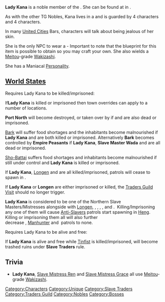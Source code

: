 **Lady Kana** is a noble member of the [](Traders_Guild.md). She can be found at [](Port_North.md) in [](The_Great_Desert.md).

As with the other TG Nobles, Kana lives in a [](Noble_House.md) and is guarded by 4 [](Empire_Noble_Guard_Hooded.md) characters and 4 [](Samurai_Heavy.md) characters.

In many [United Cities](02%20-%20Projects%20&%20Wikis/Kenshi/Kenshi%20Wiki/Kenshi%20Wiki%20Template/United_Cities.md "wikilink") Bars, characters will
talk about being jealous of her skin.

She is the only NPC to wear a [](Mask_Type_III.md) - Important to note that the blueprint
for this item is possible to obtain so you may craft your own. She also
wields a [Meitou](Meitou.md "wikilink")-grade
[Wakizashi](Wakizashi.md "wikilink").

She has a Maniacal [Personality](Personality.md "wikilink").

## [World States](World_States.md "wikilink")

Requires Lady Kana to be killed/imprisoned:

If**Lady Kana** is killed or imprisoned then town overrides can apply to
a number of locations.

**Port North** will become destroyed, or taken over by [](02%20-%20Projects%20&%20Wikis/Kenshi/Kenshi%20Wiki/Kenshi%20Wiki%20Template/Empire_Peasants.md) if [](Emperor_Tengu.md) and [](Lord_Nagata.md) are also dead or imprisoned.

[Bark](Bark.md "wikilink") will suffer food shortages and the inhabitants
become malnourished if **Lady Kana** and [](Slave_Master_Wada.md) are both killed or imprisoned.
Alternatively **Bark** becomes controlled by **Empire Peasants** if
**Lady Kana**, **Slave Master Wada** and [](Lady_Sanda.md) are all dead or imprisoned.

[Sho-Battai](Sho-Battai.md "wikilink") suffers food shortages and
inhabitants become malnourished if still under [](02%20-%20Projects%20&%20Wikis/Kenshi/Kenshi%20Wiki/Kenshi%20Wiki%20Template/United_Cities.md) control and **Lady Kana** is killed or
imprisoned.

If **Lady Kana**, [Longen](Longen.md "wikilink") and [](Slave_Master_Haga.md) are all killed/imprisoned, [](02%20-%20Projects%20&%20Wikis/Kenshi/Kenshi%20Wiki/Kenshi%20Wiki%20Template/Slave_Traders.md) patrols will cease to spawn in [](The_Great_Desert.md).

If **Lady Kana** or **Longen** are either imprisoned or killed, the
[Traders Guild Visit](Traders_Guild_Visit.md "wikilink") should no longer
trigger.

**Lady Kana** is considered to be one of the Northern Slave
Masters/Mistresses alongside with [Longen](Longen.md "wikilink"), [](Slave_Master_Haga.md), [](Slave_Master_Grande.md), [](Slave_Master_Ruben.md), [](Slave_Master_Wada.md), and [](Slave_Mistress_Ren.md).  Killing/Imprisoning any one of
them will cause [Anti-Slavers](02%20-%20Projects%20&%20Wikis/Kenshi/Kenshi%20Wiki/Kenshi%20Wiki%20Template/Anti-Slavers.md "wikilink") patrols start
spawning in [Heng](Heng_(Zone).md "wikilink"). Killing or imprisoning them
all will also further decrease [](Slave_Hunter.md), [Manhunter](Manhunter.md "wikilink") and [](02%20-%20Projects%20&%20Wikis/Kenshi/Kenshi%20Wiki/Kenshi%20Wiki%20Template/Slave_Traders.md) patrols to none.

Requires Lady Kana to be alive and free:

If **Lady Kana** is alive and free while [Tinfist](Tinfist.md "wikilink")
is killed/imprisoned, [](Distant_Hive_Village.md) will become trashed ruins
under **Slave Traders** rule.

## Trivia

- **Lady Kana**, [Slave Mistress Ren](Slave_Mistress_Ren.md "wikilink") and
  [Slave Mistress Grace](Slave_Mistress_Grace.md "wikilink") all use
  [Meitou](Meitou.md "wikilink")-grade [Wakizashi](Wakizashi.md "wikilink").

[Category:Characters](Category:Characters "wikilink")
[Category:Unique](Category:Unique "wikilink") [Category:Slave
Traders](Category:Slave_Traders "wikilink") [Category:Traders
Guild](Category:Traders_Guild "wikilink")
[Category:Nobles](Category:Nobles "wikilink")
[Category:Bosses](Category:Bosses "wikilink")
